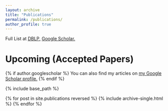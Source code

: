 ```yaml
---
layout: archive
title: "Publications"
permalink: /publications/
author_profile: true
---
```


Full List at <u><a href="https://dblp.uni-trier.de/pers/v/Vatsavai:Ranga_Raju.html">DBLP</a>,</u> <u><a href="https://scholar.google.com/citations?user=y-JsL4kAAAAJ&hl=en">Google Scholar</a>.</u>

# Upcoming (Accepted Papers)

{% if author.googlescholar %}
  You can also find my articles on <u><a href="{{author.googlescholar}}">my Google Scholar profile</a>.</u>
{% endif %}

{% include base_path %}

{% for post in site.publications reversed %}
  {% include archive-single.html %}
{% endfor %}
